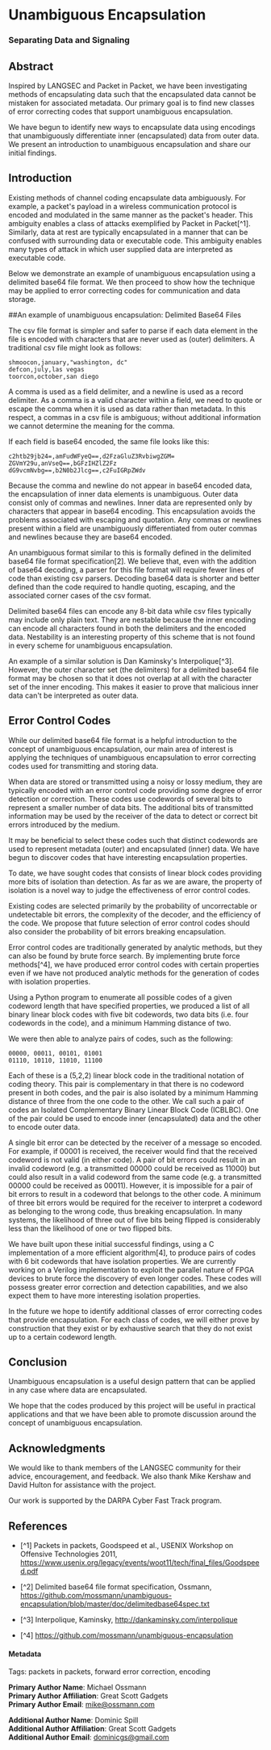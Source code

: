 # Unambiguous Encapsulation
### Separating Data and Signaling

## Abstract

Inspired by LANGSEC and Packet in Packet, we have been investigating methods of encapsulating data such that the encapsulated data cannot be mistaken for associated metadata. Our primary goal is to find new classes of error correcting codes that support unambiguous encapsulation.

We have begun to identify new ways to encapsulate data using encodings that unambiguously differentiate inner (encapsulated) data from outer data. We present an introduction to unambiguous encapsulation and share our initial findings.

## Introduction

Existing methods of channel coding encapsulate data ambiguously. For example, a packet's payload in a wireless communication protocol is encoded and modulated in the same manner as the packet's header. This ambiguity enables a class of attacks exemplified by Packet in Packet[^1]. Similarly, data at rest are typically encapsulated in a manner that can be confused with surrounding data or executable code. This ambiguity enables many types of attack in which user supplied data are interpreted as executable code.

Below we demonstrate an example of unambiguous encapsulation using a delimited base64 file format. We then proceed to show how the technique may be applied to error correcting codes for communication and data storage.


##An example of unambiguous encapsulation: Delimited Base64 Files

The csv file format is simpler and safer to parse if each data element in the file is encoded with characters that are never used as (outer) delimiters. A traditional csv file might look as follows:

	shmoocon,january,"washington, dc"
	defcon,july,las vegas
	toorcon,october,san diego

A comma is used as a field delimiter, and a newline is used as a record delimiter. As a comma is a valid character within a field, we need to quote or escape the comma when it is used as data rather than metadata. In this respect, a commas in a csv file is ambiguous; without additional information we cannot determine the meaning for the comma.

If each field is base64 encoded, the same file looks like this:

	c2htb29jb24=,amFudWFyeQ==,d2FzaGluZ3RvbiwgZGM=
	ZGVmY29u,anVseQ==,bGFzIHZlZ2Fz
	dG9vcmNvbg==,b2N0b2Jlcg==,c2FuIGRpZWdv

Because the comma and newline do not appear in base64 encoded data, the encapsulation of inner data elements is unambiguous. Outer data consist only of commas and newlines. Inner data are represented only by characters that appear in base64 encoding. This encapsulation avoids the problems associated with escaping and quotation. Any commas or newlines present within a field are unambiguously differentiated from outer commas and newlines because they are base64 encoded.

An unambiguous format similar to this is formally defined in the delimited base64 file format specification[2]. We believe that, even with the addition of base64 decoding, a parser for this file format will require fewer lines of code than existing csv parsers. Decoding base64 data is shorter and better defined than the code required to handle quoting, escaping, and the associated corner cases of the csv format.

Delimited base64 files can encode any 8-bit data while csv files typically may include only plain text. They are nestable because the inner encoding can encode all characters found in both the delimiters and the encoded data. Nestability is an interesting property of this scheme that is not found in every scheme for unambiguous encapsulation.

An example of a similar solution is Dan Kaminsky's Interpolique[^3]. However, the outer character set (the delimiters) for a delimited base64 file format may be chosen so that it does not overlap at all with the character set of the inner encoding. This makes it easier to prove that malicious inner data can't be interpreted as outer data.


## Error Control Codes


While our delimited base64 file format is a helpful introduction to the concept of unambiguous encapsulation, our main area of interest is applying the techniques of unambiguous encapsulation to error correcting codes used for transmitting and storing data.

When data are stored or transmitted using a noisy or lossy medium, they are typically encoded with an error control code providing some degree of error detection or correction. These codes use codewords of several bits to represent a smaller number of data bits. The additional bits of transmitted information may be used by the receiver of the data to detect or correct bit errors introduced by the medium.

It may be beneficial to select these codes such that distinct codewords are used to represent metadata (outer) and encapsulated (inner) data. We have begun to discover codes that have interesting encapsulation properties.

To date, we have sought codes that consists of linear block codes providing more bits of isolation than detection. As far as we are aware, the property of isolation is a novel way to judge the effectiveness of error control codes.

Existing codes are selected primarily by the probability of uncorrectable or undetectable bit errors, the complexity of the decoder, and the efficiency of the code. We propose that future selection of error control codes should also consider the probability of bit errors breaking encapsulation.

Error control codes are traditionally generated by analytic methods, but they can also be found by brute force search. By implementing brute force methods[^4], we have produced error control codes with certain properties even if we have not produced analytic methods for the generation of codes with isolation properties.

Using a Python program to enumerate all possible codes of a given codeword length that have specified properties, we produced a list of all binary linear block codes with five bit codewords, two data bits (i.e. four codewords in the code), and a minimum Hamming distance of two.

We were then able to analyze pairs of codes, such as the following:

	00000, 00011, 00101, 01001
	01110, 10110, 11010, 11100

Each of these is a (5,2,2) linear block code in the traditional notation of
coding theory. This pair is complementary in that there is no codeword present
in both codes, and the pair is also isolated by a minimum Hamming distance of
three from the one code to the other. We call such a pair of codes an Isolated
Complementary Binary Linear Block Code (ICBLBC). One of the pair could be used
to encode inner (encapsulated) data and the other to encode outer data.

A single bit error can be detected by the receiver of a message so
encoded. For example, if 00001 is received, the receiver would find that the
received codeword is not valid (in either code). A pair of bit errors could
result in an invalid codeword (e.g. a transmitted 00000 could be received as
11000) but could also result in a valid codeword from the same code (e.g. a
transmitted 00000 could be received as 00011). However, it is impossible for a
pair of bit errors to result in a codeword that belongs to the other code. A
minimum of three bit errors would be required for the receiver to interpret a
codeword as belonging to the wrong code, thus breaking encapsulation. In many
systems, the likelihood of three out of five bits being flipped is considerably
less than the likelihood of one or two flipped bits.

We have built upon these initial successful findings, using a C implementation
of a more efficient algorithm[4], to produce pairs of codes with 6 bit codewords
that have isolation properties. We are currently working on a Verilog
implementation to exploit the parallel nature of FPGA devices to brute force the
discovery of even longer codes. These codes will possess greater error
correction and detection capabilities, and we also expect them to have more
interesting isolation properties.

In the future we hope to identify additional classes of error correcting codes
that provide encapsulation. For each class of codes, we will either prove by
construction that they exist or by exhaustive search that they do not exist up
to a certain codeword length.

Conclusion
----------
Unambiguous encapsulation is a useful design pattern that can be applied in any
case where data are encapsulated.

We hope that the codes produced by this project will be useful in practical
applications and that we have been able to promote discussion around the
concept of unambiguous encapsulation.

Acknowledgments
---------------

We would like to thank members of the LANGSEC community for their advice,
encouragement, and feedback. We also thank Mike Kershaw and David Hulton for
assistance with the project.

Our work is supported by the DARPA Cyber Fast Track program.


## References

* [^1] Packets in packets, Goodspeed et al., USENIX Workshop on Offensive Technologies 2011,
https://www.usenix.org/legacy/events/woot11/tech/final_files/Goodspeed.pdf

* [^2] Delimited base64 file format specification, Ossmann,
https://github.com/mossmann/unambiguous-encapsulation/blob/master/doc/delimitedbase64spec.txt

* [^3] Interpolique, Kaminsky, http://dankaminsky.com/interpolique

* [^4] https://github.com/mossmann/unambiguous-encapsulation

#### Metadata

Tags: packets in packets, forward error correction, encoding

**Primary Author Name**: Michael Ossmann  
**Primary Author Affiliation**: Great Scott Gadgets  
**Primary Author Email**: mike@ossmann.com  

**Additional Author Name**: Dominic Spill  
**Additional Author Affiliation**: Great Scott Gadgets  
**Additional Author Email**: dominicgs@gmail.com